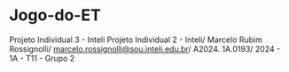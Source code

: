 # Jogo-do-ET
Projeto Individual 3 - Inteli
Projeto Individual 2 - Inteli/ Marcelo Rubim Rossignolli/ marcelo.rossignolli@sou.inteli.edu.br/ A2024. 1A.0193/ 2024 - 1A - T11 - Grupo 2
